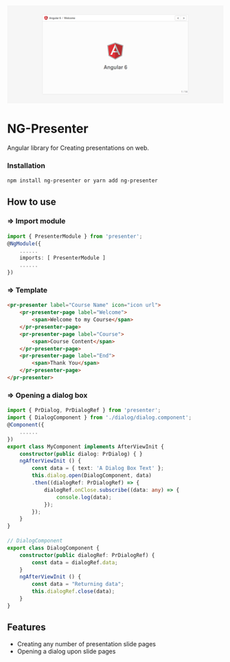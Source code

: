 ![ScreenShot](https://raw.githubusercontent.com/akgurjar/ng-presentation/master/src/assets/screenshot.png)
# NG-Presenter
Angular library for Creating presentations on web.
### Installation
```
npm install ng-presenter or yarn add ng-presenter 
```
## How to use
### => Import module
```typescript
import { PresenterModule } from 'presenter';
@NgModule({
    ......
    imports: [ PresenterModule ]
    ......
})
```
### => Template
```html
<pr-presenter label="Course Name" icon="icon url">
    <pr-presenter-page label="Welcome">
        <span>Welcome to my Course</span>
    </pr-presenter-page>
    <pr-presenter-page label="Course">
        <span>Course Content</span>
    </pr-presenter-page>
    <pr-presenter-page label="End">
        <span>Thank You</span>
    </pr-presenter-page>
</pr-presenter>
```
### => Opening a dialog box
```typescript
import { PrDialog, PrDialogRef } from 'presenter';
import { DialogComponent } from './dialog/dialog.component';
@Component({
    ......
})
export class MyComponent implements AfterViewInit {
    constructor(public dialog: PrDialog) { }
    ngAfterViewInit () {
        const data = { text: 'A Dialog Box Text' };
        this.dialog.open(DialogComponent, data)
        .then((dialogRef: PrDialogRef) => {
            dialogRef.onClose.subscribe((data: any) => {
                console.log(data);
            });
        });
    }
}

// DialogComponent
export class DialogComponent {
    constructor(public dialogRef: PrDialogRef) {
        const data = dialogRef.data;
    }
    ngAfterViewInit () {
        const data = "Returning data";
        this.dialogRef.close(data);
    }
}
```
## Features
* Creating any number of presentation slide pages
* Opening a dialog upon slide pages